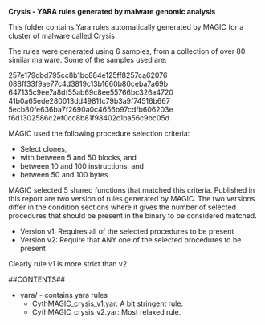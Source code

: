 **Crysis - YARA rules generated by malware genomic analysis**

This folder contains Yara rules automatically generated by MAGIC for a cluster of malware called Crysis

The rules were generated using 6  samples, from a collection of over 80 similar malware. Some of the samples used are:

257e179dbd795cc8b1bc884e125ff8257ca62076
088ff33f9ae77c4d3819c13b1660b80ceba7a69b
647135c9ee7a8df55ab69c8ee55766bc326a4720
41b0a65ede280013dd49811c79b3a9f74516b667
5ecb80fe636ba7f2690a0c4656b97cdfb606203e
f6d1302586c2ef0cc8b81f98402c1ba56c9bc05d

MAGIC used the following procedure selection criteria:

   - Select clones,
   - with between 5 and 50 blocks, and
   - between 10 and 100 instructions, and
   - between 50 and 100 bytes

MAGIC selected 5 shared functions that matched this criteria. Published in this report are two version of rules generated by MAGIC. The two versions differ in the condition sections where it gives the number of selected procedures that should be present in the binary to be considered matched.

   - Version v1: Requires all of the selected procedures to be present
   - Version v2: Require that ANY one of the selected procedures to be present

Clearly rule v1 is more strict than v2.

##CONTENTS##

* yara/ - contains yara rules
   - CythMAGIC_crysis_v1.yar: A bit stringent rule. 
   - CythMAGIC_crysis_v2.yar: Most relaxed rule.
   


